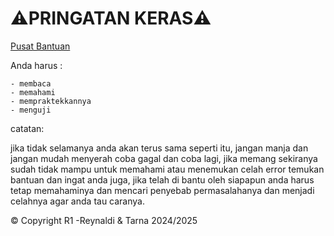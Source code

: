 # ⚠️PRINGATAN KERAS⚠️

[Pusat Bantuan](https://github.com/TarnaWijaya/Belajar-Module/issues/1)

Anda harus :

    - membaca
    - memahami
    - mempraktekkannya
    - menguji

catatan:

jika tidak selamanya anda akan terus sama seperti itu, jangan manja dan jangan mudah menyerah coba gagal dan coba lagi, jika memang sekiranya sudah tidak mampu untuk memahami atau menemukan celah error temukan bantuan dan ingat anda juga, jika telah di bantu oleh siapapun anda harus tetap memahaminya dan mencari penyebab permasalahanya dan menjadi celahnya agar anda tau caranya.


© Copyright R1 -Reynaldi & Tarna 2024/2025